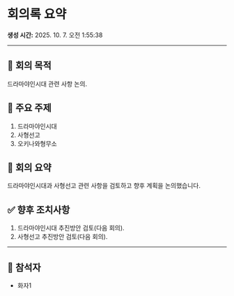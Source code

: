 # 회의록 요약

**생성 시간:** 2025. 10. 7. 오전 1:55:38

---

## 🎯 회의 목적

드라마야인시대 관련 사항 논의.

## 📌 주요 주제

1. 드라마야인시대
2. 사형선고
3. 오키나와형무소

## 📝 회의 요약

드라마야인시대과 사형선고 관련 사항을 검토하고 향후 계획을 논의했습니다.

## ✅ 향후 조치사항

1. 드라마야인시대 추진방안 검토(다음 회의).
2. 사형선고 추진방안 검토(다음 회의).

---

## 👥 참석자

- 화자1
